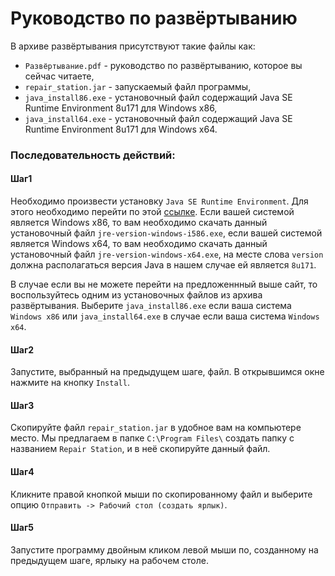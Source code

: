 # Руководство по развёртыванию

В архиве развёртывания присутствуют такие файлы как:

- `Развёртывание.pdf` - руководство по развёртыванию, которое вы сейчас читаете,
- `repair_station.jar` - запускаемый файл программы,
- `java_install86.exe` - установочный файл содержащий Java SE Runtime Environment 8u171 для Windows x86,
- `java_install64.exe` - установочный файл содержащий Java SE Runtime Environment 8u171 для Windows x64.

### Последовательность действий:
#### Шаг1
Необходимо произвести установку `Java SE Runtime Environment`. Для этого необходимо перейти по этой [ссылке](http://www.oracle.com/technetwork/java/javase/downloads/jre8-downloads-2133155.html).
Если вашей системой является Windows x86, то вам необходимо скачать данный установочный файл `jre-version-windows-i586.exe`, если вашей системой является Windows x64, то вам необходимо скачать данный установочный файл `jre-version-windows-x64.exe`, на месте слова `version` должна располагаться версия Java в нашем случае ей является `8u171`.

В случае если вы не можете перейти на предложеннный выше сайт, то воспользуйтесь одним из установочных файлов из архива развёртывания. Выберите `java_install86.exe` если ваша система `Windows x86` или `java_install64.exe` в случае если ваша система `Windows x64`.

#### Шаг2
Запустите, выбранный на предыдущем шаге, файл. В открывшимся окне нажмите на кнопку `Install`.

#### Шаг3
Скопируйте файл `repair_station.jar` в удобное вам на компьютере место. Мы предлагаем в папке `C:\Program Files\` создать папку с названием `Repair Station`, и в неё скопируйте данный файл.

#### Шаг4
Кликните правой кнопкой мыши по скопированному файл и выберите опцию `Отправить -> Рабочий стол (создать ярлык)`.

#### Шаг5
Запустите программу двойным кликом левой мыши по, созданному на предыдущем шаге, ярлыку на рабочем столе.

